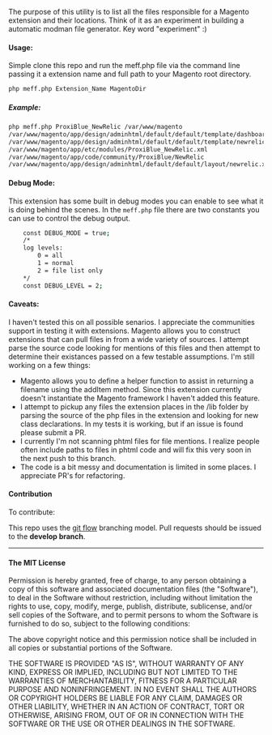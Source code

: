 The purpose of this utility is to list all the files responsible for a Magento extension and their locations. Think of it as an experiment in building a automatic modman file generator. Key word "experiment" :)

#### Usage:
Simple clone this repo and run the meff.php file via the command line passing it a extension name and full path to your Magento root directory.
```bash
php meff.php Extension_Name MagentoDir
```

##### Example:
```bash
php meff.php ProxiBlue_NewRelic /var/www/magento
/var/www/magento/app/design/adminhtml/default/default/template/dashboard
/var/www/magento/app/design/adminhtml/default/default/template/newrelic
/var/www/magento/app/etc/modules/ProxiBlue_NewRelic.xml
/var/www/magento/app/code/community/ProxiBlue/NewRelic
/var/www/magento/app/design/adminhtml/default/default/layout/newrelic.xml
```

#### Debug Mode:
This extension has some built in debug modes you can enable to see what it is doing behind the scenes. In the `meff.php` file there are two constants you can use to control the debug output.
```bash
    const DEBUG_MODE = true;
    /*
    log levels:
        0 = all
        1 = normal
        2 = file list only
    */
    const DEBUG_LEVEL = 2;
```

#### Caveats:
I haven't tested this on all possible senarios. I appreciate the communities support in testing it with extensions. Magento allows you to construct extensions that can pull files in from a wide variety of sources. I attempt parse the source code looking for mentions of this files and then attempt to determine their existances passed on a few testable assumptions. I'm still working on a few things:
 * Magento allows you to define a helper function to assist in returning a filename using the addItem method. Since this extension currently doesn't instantiate the Magento framework I haven't added this feature.
 * I attempt to pickup any files the extension places in the /lib folder by parsing the source of the php files in the extension and looking for new class declarations. In my tests it is working, but if an issue is found please submit a PR.
 * I currently I'm not scanning phtml files for file mentions. I realize people often include paths to files in phtml code and will fix this very soon in the next push to this branch.
 * The code is a bit messy and documentation is limited in some places. I appreciate PR's for refactoring.

#### Contribution

To contribute:

This repo uses the [git flow](https://www.atlassian.com/git/tutorials/comparing-workflows/gitflow-workflow) branching model. Pull requests should be issued to the **develop branch**.

--------------

#### The MIT License

Permission is hereby granted, free of charge, to any person obtaining a copy
of this software and associated documentation files (the "Software"), to deal
in the Software without restriction, including without limitation the rights
to use, copy, modify, merge, publish, distribute, sublicense, and/or sell
copies of the Software, and to permit persons to whom the Software is
furnished to do so, subject to the following conditions:

The above copyright notice and this permission notice shall be included in
all copies or substantial portions of the Software.

THE SOFTWARE IS PROVIDED "AS IS", WITHOUT WARRANTY OF ANY KIND, EXPRESS OR
IMPLIED, INCLUDING BUT NOT LIMITED TO THE WARRANTIES OF MERCHANTABILITY,
FITNESS FOR A PARTICULAR PURPOSE AND NONINFRINGEMENT. IN NO EVENT SHALL THE
AUTHORS OR COPYRIGHT HOLDERS BE LIABLE FOR ANY CLAIM, DAMAGES OR OTHER
LIABILITY, WHETHER IN AN ACTION OF CONTRACT, TORT OR OTHERWISE, ARISING FROM,
OUT OF OR IN CONNECTION WITH THE SOFTWARE OR THE USE OR OTHER DEALINGS IN
THE SOFTWARE.

